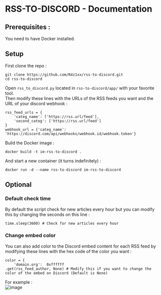 # RSS-TO-DISCORD - Documentation

## Prerequisites :
You need to have Docker installed.

## Setup
First clone the repo :
```
git clone https://github.com/R4z1xx/rss-to-discord.git
cd rss-to-discord
```
Open ```rss_to_discord.py``` located in ```rss-to-discord/app/``` with your favorite tool. <br>
Then modify these lines with the URLs of the RSS feeds you want and the URL of your discord webhook :  
```
rss_feed_urls = {
    'categ_name': ['https://rss.url/feed'],
    'second_categ': ['https://rss.url/feed']
}
webhook_url = {'categ_name': 'https://discord.com/api/webhooks/webhook.id/webhook.token'}
```

Build the Docker image :
```
docker build -t im-rss-to-discord .
```
And start a new container (it turns indefinitely) : 
```
docker run -d --name rss-to-discord im-rss-to-discord
```

## Optional
### Default check time
By default the script check for new articles every hour but you can modify this by changing the seconds on this line : 
```
time.sleep(3600) # Check for new articles every hour
```

### Change embed color
You can also add color to the Discord embed content for each RSS feed by modifying these lines with the hex code of the color you want : 
```
color = {
    'domain.org':  0xffffff
.get(rss_feed_author, None) # Modify this if you want to change the color of the embed on Discord (Default is None)
```
For example : <br>
![image](https://github.com/R4z1xx/rss-to-discord/assets/118757955/bf6cf8ae-f6a4-4daf-b104-bcbc8cb52f4d)
